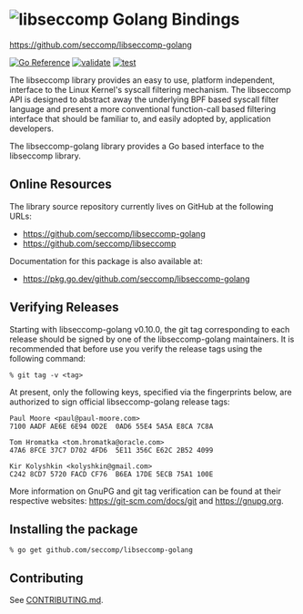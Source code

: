 ![libseccomp Golang Bindings](https://github.com/seccomp/libseccomp-artwork/blob/main/logo/libseccomp-color_text.png)
===============================================================================
https://github.com/seccomp/libseccomp-golang

[![Go Reference](https://pkg.go.dev/badge/github.com/seccomp/libseccomp-golang.svg)](https://pkg.go.dev/github.com/seccomp/libseccomp-golang)
[![validate](https://github.com/seccomp/libseccomp-golang/actions/workflows/validate.yml/badge.svg)](https://github.com/seccomp/libseccomp-golang/actions/workflows/validate.yml)
[![test](https://github.com/seccomp/libseccomp-golang/actions/workflows/test.yml/badge.svg)](https://github.com/seccomp/libseccomp-golang/actions/workflows/test.yml)

The libseccomp library provides an easy to use, platform independent, interface
to the Linux Kernel's syscall filtering mechanism.  The libseccomp API is
designed to abstract away the underlying BPF based syscall filter language and
present a more conventional function-call based filtering interface that should
be familiar to, and easily adopted by, application developers.

The libseccomp-golang library provides a Go based interface to the libseccomp
library.

## Online Resources

The library source repository currently lives on GitHub at the following URLs:

* https://github.com/seccomp/libseccomp-golang
* https://github.com/seccomp/libseccomp

Documentation for this package is also available at:

* https://pkg.go.dev/github.com/seccomp/libseccomp-golang

## Verifying Releases

Starting with libseccomp-golang v0.10.0, the git tag corresponding to each
release should be signed by one of the libseccomp-golang maintainers.  It is
recommended that before use you verify the release tags using the following
command:

	% git tag -v <tag>

At present, only the following keys, specified via the fingerprints below, are
authorized to sign official libseccomp-golang release tags:

	Paul Moore <paul@paul-moore.com>
	7100 AADF AE6E 6E94 0D2E  0AD6 55E4 5A5A E8CA 7C8A

	Tom Hromatka <tom.hromatka@oracle.com>
	47A6 8FCE 37C7 D702 4FD6  5E11 356C E62C 2B52 4099

	Kir Kolyshkin <kolyshkin@gmail.com>
	C242 8CD7 5720 FACD CF76  B6EA 17DE 5ECB 75A1 100E

More information on GnuPG and git tag verification can be found at their
respective websites: https://git-scm.com/docs/git and https://gnupg.org.

## Installing the package

	% go get github.com/seccomp/libseccomp-golang

## Contributing

See [CONTRIBUTING.md](CONTRIBUTING.md).
